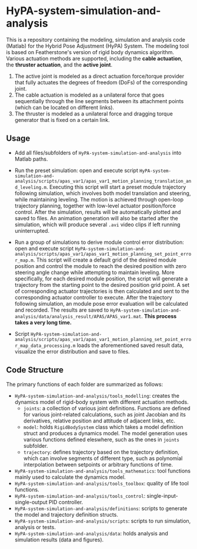 # HyPA-system-simulation-and-analysis
This is a repository containing the modeling, simulation and analysis code (Matlab) for the Hybrid Pose Adjustment (HyPA) System.
The modeling tool is based on Featherstone's version of rigid body dynamics algorithm.
Various actuation methods are supported, including the **cable actuation**, the **thruster actuation**, and the **active joint**.

1. The active joint is modeled as a direct actuation force/torque provider that fully actuates the degrees of freedom (DoFs) of the corresponding joint.
2. The cable actuation is modeled as a unilateral force that goes sequentially through the line segments between its attachment points (which can be located on different links).
3. The thruster is modeled as a unilateral force and dragging torque generator that is fixed on a certain link.


## Usage

* Add all files/subfolders of `HyPA-system-simulation-and-analysis` into Matlab paths.
* Run the preset simulation: open and execute script `HyPA-system-simulation-and-analysis/scripts/apas_var1/apas_var1_motion_planning_translation_and_leveling.m`. 
Executing this script will start a preset module trajectory following simulation, which involves both model translation and steering, while maintaining leveling.
The motion is achieved through open-loop trajectory planning, together with low-level actuator position/force control.
After the simulation, results will be automatically plotted and saved to files.
An animation generation will also be started after the simulation, which will produce several `.avi` video clips if left running uninterrupted.
* Run a group of simulations to derive module control error distribution: open and execute script `HyPA-system-simulation-and-analysis/scripts/apas_var1/apas_var1_motion_planning_set_point_error_map.m`. 
This script will create a default grid of the desired module position and control the module to reach the desired position with zero steering angle change while attempting to maintain leveling.
More specifically, for each desired module position, the script will generate a trajectory from the starting point to the desired position grid point.
A set of corresponding actuator trajectories is then calculated and sent to the corresponding actuator controller to execute. 
After the trajectory following simulation, an module pose error evaluation will be calculated and recorded.
The results are saved to `HyPA-system-simulation-and-analysis/data/analysis_result/APAS/APAS_var1.mat`.
**This process takes a very long time.**

* Script `HyPA-system-simulation-and-analysis/scripts/apas_var1/apas_var1_motion_planning_set_point_error_map_data_processing.m` loads the aforementioned saved result data, visualize the error distribution and save to files.

## Code Structure

The primary functions of each folder are summarized as follows:

* `HyPA-system-simulation-and-analysis/tools_modelling`: creates the dynamics model of rigid-body system with different actuation methods.
    * `joints`: a collection of various joint definitions.
    Functions are defined for various joint-related calculations, such as joint Jacobian and its derivatives, relative position and attitude of adjacent links, etc.
    * `model`: holds `RigidBodySystem` class which takes a model definition struct and produces a dynamics model.
    The model generation uses various functions defined eleswhere, such as the ones in `joints` subfolder.
    * `trajectory`: defines trajectory based on the trajectory definition, which can involve segments of different type, such as polynomial interpolation between setpoints or arbitrary functions of time.
* `HyPA-system-simulation-and-analysis/tools_mathematics`: tool functions mainly used to calculate the dynamics model.
* `HyPA-system-simulation-and-analysis/tools_toolbox`: quality of life tool functions.
* `HyPA-system-simulation-and-analysis/tools_control`: single-input-single-output PID controller.
* `HyPA-system-simulation-and-analysis/definitions`: scripts to generate the model and trajectory definition structs.
* `HyPA-system-simulation-and-analysis/scripts`: scripts to run simulation, analysis or tests.
* `HyPA-system-simulation-and-analysis/data`: holds analysis and simulation results (data and figures).